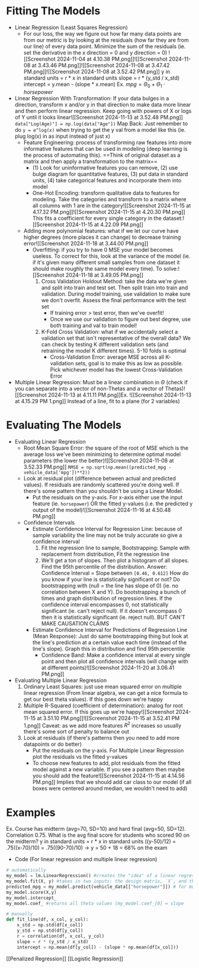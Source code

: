 # Fitting The Models
- Linear Regression (Least Squares Regression)
	- For our loss, the way we figure out how far many data points are from our metric is by looking at the residuals (how far they are from our line) of every data point. Minimize the sum of the residuals (ie. set the derivative in the x direction = 0 and y direction = 0) ![[Screenshot 2024-11-04 at 4.10.38 PM.png]]![[Screenshot 2024-11-08 at 3.43.46 PM.png]]![[Screenshot 2024-11-08 at 3.47.42 PM.png]]![[Screenshot 2024-11-08 at 3.52.42 PM.png]]
		y in standard units = r * x in standard units
		slope = r * (y_std / x_std)
		intercept = y.mean - (slope * x.mean)
		Ex. $mpg=\Theta_0+\Theta_1 \cdot horsepower$
- Linear Regression With Transformation: If your data bulges in a direction, transform x and/or y in that direction to make data more linear and then perform linear regression. Keep going with powers of X or logs of Y until it looks linear![[Screenshot 2024-11-13 at 3.52.48 PM.png]]
	`data["Log(Age)"] = np.log(data["Age"])`
	Map Back: Just remember to do `y = e^log(x)` when trying to get the y val from a model like this (ie. plug log(x) in as input instead of just x)
	- Feature Engineering: process of transforming raw features into more informative features that can be used in modeling (deep learning is the process of automating this). ==Think of original dataset as a matrix and then apply a transformation to the matrix==
		- (1) Look for uninformative features you can remove, (2) use bulge diagram for quantitative features, (3) put data in standard units, (4) take categorical features and incorporate them into model
		- One-Hot Encoding: transform qualitative data to features for modeling. Take the categories and transform to a matrix where all columns with 1 are in the category![[Screenshot 2024-11-15 at 4.17.32 PM.png]]![[Screenshot 2024-11-15 at 4.20.30 PM.png]]
			This fits a coefficient for every single category in the dataset:![[Screenshot 2024-11-15 at 4.22.09 PM.png]]
	- Adding more polynomial features: what if we let our curve have higher degrees (more places it can change) to decrease training error![[Screenshot 2024-11-18 at 3.44.00 PM.png]]
		- Overfitting: if you try to have 0 MSE your model becomes useless. To correct for this, look at the variance of the model (ie. if it's given many different small samples from one dataset it should make roughly the same model every time). To solve:![[Screenshot 2024-11-18 at 3.49.05 PM.png]]
			1. Cross Validation Holdout Method: take the data we're given and split into train and test set. Then split train into train and validation. During model training, use validation to make sure we don't overfit. Assess the final performance with the test set
				- If training error > test error, then we've overfit!
				- Once we use our validation to figure out best degree, use both training and val to train model!
			2. K-Fold Cross Validation: what if we accidentally select a validation set that isn't representative of the overall data? We can check by testing K different validation sets (and retraining the model K different times). 5-10 folds is optimal
				- Cross-Validation Error: average MSE across all K-validation sets, goal is to make this as low as possible. Pick whichever model has the lowest Cross-Validation Error
- Multiple Linear Regression: Must be a linear combination in $\Theta$ (check if you can separate into a vector of non-Thetas and a vector of Thetas)![[Screenshot 2024-11-13 at 4.11.11 PM.png]]Ex. ![[Screenshot 2024-11-13 at 4.15.29 PM 1.png]]
	Instead of a line, fit to a plane (for 2 variables)

# Evaluating The Models
- Evaluating Linear Regression
	- Root Mean Square Error: the square of the root of MSE which is the average loss we've been minimizing to determine optimal model parameters (the lower the better)![[Screenshot 2024-11-08 at 3.52.33 PM.png]]
		`RMSE = np.sqrt(np.mean((predicted_mpg - vehicle_data['mpg'])**2))`
	- Look at residual plot (difference between actual and predicted values). If residuals are randomly scattered you're doing well. If there's some pattern than you shouldn't be using a Linear Model. 
		- Put the residuals on the y-axis. For x-axis either use the input feature (ie. `horsepower`) OR the fitted y-values (i.e. the predicted y output of the model)![[Screenshot 2024-11-16 at 4.50.48 PM.png]]
	- Confidence Intervals
		- Estimate Confidence Interval for Regression Line: because of sample variability the line may not be truly accurate so give a confidence interval
			1. Fit the regression line to sample, Bootstrapping: Sample with replacement from distribution, Fit the regression line
			2. We'll get a ton of slopes. Then plot a histogram of all slopes. Find the 95th percentile of the distribution. Answer: Confidence Interval = Slope between `[0.46, 0.612]`
			How do you know if your line is statistically significant or not? Do bootstrapping with (null = the line has slope of 0) (ie. no correlation between X and Y). Do bootstrapping a bunch of times and graph distribution of regression lines. If the confidence interval encompasses 0, not statistically significant (ie. can't reject null). If it doesn't encompass 0 then it is statistically significant (ie. reject null). BUT CAN'T MAKE CAUSATION CLAIMS
		- Estimate Confidence Interval for Predictions of Regression Line (Mean Response): Just do same bootstrapping thing but look at the line's prediction at a certain value each time (instead of the line's slope). Graph this in distribution and find 95th percentile
			- Confidence Band: Make a confidence interval at every single point and then plot all confidence intervals (will change with at different points)![[Screenshot 2024-11-20 at 3.06.41 PM.png]]
- Evaluating Multiple Linear Regression
	1. Ordinary Least Squares: just use mean squared error on multiple linear regression (From linear algebra, we can get a nice formula to get our best theta values). If this goes down we're happy
	2. Multiple R-Squared (coefficient of determination): analog for root mean squared error. If this goes up we're happy![[Screenshot 2024-11-15 at 3.51.10 PM.png]]![[Screenshot 2024-11-15 at 3.52.41 PM 1.png]]
		Caveat: as we add more features $R^2$ increases so usually there's some sort of penalty to balance out
	3. Look at residuals (if there's patterns then you need to add more datapoints or do better)
		- Put the residuals on the y-axis. For Multiple Linear Regression plot the residuals vs the fitted y-values
		- To choose new features to add, plot residuals from the fitted model against a new variable. If you see a pattern then maybe you should add the feature![[Screenshot 2024-11-15 at 4.14.56 PM.png]]
			Implies that we should add car class to our model (if all boxes were centered around median, we wouldn't need to add)
# Examples
Ex. Course has midterm (avg=70, SD=10) and hard final (avg=50, SD=12). Correlation 0.75. What is the avg final score for students who scored 90 on the midterm? 
	y in standard units = r * x in standard units
	((y-50)/12) = .75((x-70)/10) = .75((90-70)/10)     ->     y = 50 + 18 = 68% on the exam
- Code (For linear regression and multiple linear regression)
``` python
# automatically 
my_model = lm.LinearRegression() #creates the "idea" of a linear regression model
my_model.fit(X, y) #takes in two inputs: the design matrix, `X`, and the target variable, `y` and figure out optimal theta
predicted_mpg = my_model.predict(vehicle_data[["horsepower"]]) # for multiple linear regression pass array of many vars in
my_model.score(X,y)
my_model.intercept_ 
my_model.coef_ #returns all theta values (my_model.coef_[0] = slope

# manually
def fit_line(df, x_col, y_col):
    x_std = np.std(df[x_col])
    y_std = np.std(df[y_col])
    r = correlation(df, x_col, y_col)
    slope = r * (y_std / x_std)
    intercept = np.mean(df[y_col]) - (slope * np.mean(df[x_col]))
```
[[Penalized Regression]]
[[Logistic Regression]]
